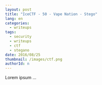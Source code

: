 ```yaml
---
layout: post
title: "IceCTF - 50 - Vape Nation - Stego"
lang: en
categories:
  - writeups
tags:
  - security
  - writeups
  - ctf
  - stegano
date: 2016/08/25
thumbnail: /images/ctf.png
authorId: n
---
```

Lorem ipsum ...
